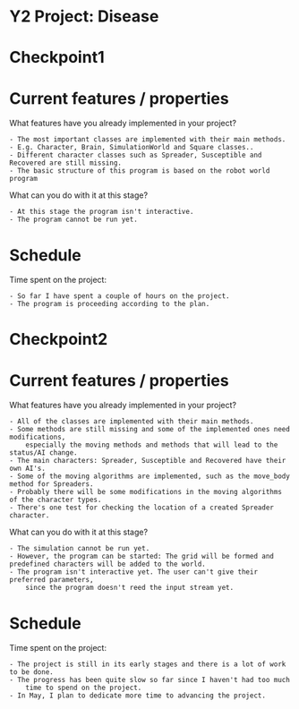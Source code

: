 # Y2 Project: Disease

# Checkpoint1 

# Current features / properties

What features have you already implemented in your project?

    - The most important classes are implemented with their main methods. 
    - E.g. Character, Brain, SimulationWorld and Square classes..
    - Different character classes such as Spreader, Susceptible and Recovered are still missing.
    - The basic structure of this program is based on the robot world program

What can you do with it at this stage?

    - At this stage the program isn't interactive.
    - The program cannot be run yet. 

# Schedule

Time spent on the project:

    - So far I have spent a couple of hours on the project.
    - The program is proceeding according to the plan.




# Checkpoint2 

# Current features / properties

What features have you already implemented in your project?

    - All of the classes are implemented with their main methods.
    - Some methods are still missing and some of the implemented ones need modifications, 
        especially the moving methods and methods that will lead to the status/AI change.
    - The main characters: Spreader, Susceptible and Recovered have their own AI's.  
    - Some of the moving algorithms are implemented, such as the move_body method for Spreaders.
    - Probably there will be some modifications in the moving algorithms of the character types.
    - There's one test for checking the location of a created Spreader character. 

What can you do with it at this stage?

    - The simulation cannot be run yet.
    - However, the program can be started: The grid will be formed and predefined characters will be added to the world. 
    - The program isn't interactive yet. The user can't give their preferred parameters,  
        since the program doesn't reed the input stream yet. 

# Schedule

Time spent on the project:

    - The project is still in its early stages and there is a lot of work to be done.
    - The progress has been quite slow so far since I haven't had too much
        time to spend on the project.
    - In May, I plan to dedicate more time to advancing the project. 
    



